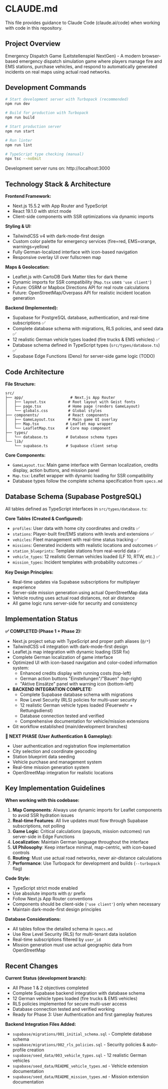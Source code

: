 # CLAUDE.md

This file provides guidance to Claude Code (claude.ai/code) when working with code in this repository.

## Project Overview

Emergency Dispatch Game (Leitstellenspiel NextGen) - A modern browser-based emergency dispatch simulation game where players manage fire and EMS stations, purchase vehicles, and respond to automatically generated incidents on real maps using actual road networks.

## Development Commands

```bash
# Start development server with Turbopack (recommended)
npm run dev

# Build for production with Turbopack
npm run build

# Start production server
npm run start

# Run linter  
npm run lint

# TypeScript type checking (manual)
npx tsc --noEmit
```

Development server runs on: http://localhost:3000

## Technology Stack & Architecture

**Frontend Framework:**
- Next.js 15.5.2 with App Router and TypeScript
- React 19.1.0 with strict mode
- Client-side components with SSR optimizations via dynamic imports

**Styling & UI:**
- TailwindCSS v4 with dark-mode-first design
- Custom color palette for emergency services (fire=red, EMS=orange, warnings=yellow)
- Fully German-localized interface with icon-based navigation
- Responsive overlay UI over fullscreen map

**Maps & Geolocation:**
- Leaflet.js with CartoDB Dark Matter tiles for dark theme
- Dynamic imports for SSR compatibility (`Map.tsx` uses `'use client'`)
- Future: OSRM or Mapbox Directions API for real route calculations
- Future: OpenStreetMap/Overpass API for realistic incident location generation

**Backend (Implemented):**
- Supabase for PostgreSQL database, authentication, and real-time subscriptions ✅
- Complete database schema with migrations, RLS policies, and seed data ✅  
- 12 realistic German vehicle types loaded (fire trucks & EMS vehicles) ✅
- Database schema defined in TypeScript types (`src/types/database.ts`) ✅
- Supabase Edge Functions (Deno) for server-side game logic (TODO)

## Code Architecture

**File Structure:**
```
src/
├── app/                     # Next.js App Router
│   ├── layout.tsx          # Root layout with Geist fonts
│   ├── page.tsx            # Home page (renders GameLayout)
│   └── globals.css         # Global styles
├── components/             # React components
│   ├── GameLayout.tsx      # Main game UI overlay
│   ├── Map.tsx            # Leaflet map wrapper
│   └── LeafletMap.tsx     # Core map component
├── types/
│   └── database.ts        # Database schema types
└── lib/
    └── supabase.ts        # Supabase client setup
```

**Core Components:**
- `GameLayout.tsx`: Main game interface with German localization, credits display, action buttons, and mission panel
- `Map.tsx`: Leaflet wrapper with dynamic loading for SSR compatibility
- Database types follow the complete schema specification from `specs.md`

## Database Schema (Supabase PostgreSQL)

All tables defined as TypeScript interfaces in `src/types/database.ts`:

**Core Tables (Created & Configured):**
- `profiles`: User data with home city coordinates and credits ✅
- `stations`: Player-built fire/EMS stations with levels and extensions ✅
- `vehicles`: Fleet management with real-time status tracking ✅
- `missions`: Generated incidents with realistic locations and outcomes ✅
- `station_blueprints`: Template stations from real-world data ✅
- `vehicle_types`: 12 realistic German vehicles loaded (LF 10, RTW, etc.) ✅
- `mission_types`: Incident templates with probability outcomes ✅

**Key Design Principles:**
- Real-time updates via Supabase subscriptions for multiplayer experience
- Server-side mission generation using actual OpenStreetMap data
- Vehicle routing uses actual road distances, not air distance
- All game logic runs server-side for security and consistency

## Implementation Status

**✅ COMPLETED (Phase 1 + Phase 2):**
- Next.js project setup with TypeScript and proper path aliases (`@/*`)
- TailwindCSS v4 integration with dark-mode-first design
- Leaflet.js map integration with dynamic loading (SSR fix)
- Complete German localization of game interface
- Optimized UI with icon-based navigation and color-coded information system:
  - Enhanced credits display with running costs (top-left)
  - German action buttons "Einstellungen"/"Bauen" (top-right)  
  - "Aktive Einsätze" panel with warning icon (bottom-left)
- **BACKEND INTEGRATION COMPLETE:**
  - Complete Supabase database schema with migrations
  - Row Level Security (RLS) policies for multi-user security
  - 12 realistic German vehicle types loaded (Feuerwehr + Rettungsdienst)
  - Database connection tested and verified
  - Comprehensive documentation for vehicle/mission extensions
- Git workflow established (main/development branches)

**🔄 NEXT PHASE (User Authentication & Gameplay):**
- User authentication and registration flow implementation
- City selection and coordinate geocoding
- Station blueprint data seeding
- Vehicle purchase and management system
- Real-time mission generation system
- OpenStreetMap integration for realistic locations

## Key Implementation Guidelines

**When working with this codebase:**

1. **Map Components**: Always use dynamic imports for Leaflet components to avoid SSR hydration issues
2. **Real-time Features**: All live updates must flow through Supabase subscriptions, not polling
3. **Game Logic**: Critical calculations (payouts, mission outcomes) run server-side in Edge Functions
4. **Localization**: Maintain German language throughout the interface
5. **UI Philosophy**: Keep interface minimal, map-centric, with icon-based controls
6. **Routing**: Must use actual road networks, never air-distance calculations
7. **Performance**: Use Turbopack for development and builds (`--turbopack` flag)

**Code Style:**
- TypeScript strict mode enabled
- Use absolute imports with `@/` prefix
- Follow Next.js App Router conventions
- Components should be client-side (`'use client'`) only when necessary
- Maintain dark-mode-first design principles

**Database Considerations:**
- All tables follow the detailed schema in `specs.md`
- Use Row Level Security (RLS) for multi-tenant data isolation
- Real-time subscriptions filtered by `user_id`
- Mission generation must use actual geographic data from OpenStreetMap

## Recent Changes

**Current Status (development branch):**
- All Phase 1 & 2 objectives completed
- Complete Supabase backend integration with database schema
- 12 German vehicle types loaded (fire trucks & EMS vehicles)
- RLS policies implemented for secure multi-user access
- Database connection tested and verified working
- Ready for Phase 3: User Authentication and first gameplay features

**Backend Integration Files Added:**
- `supabase/migrations/001_initial_schema.sql` - Complete database schema
- `supabase/migrations/002_rls_policies.sql` - Security policies & auto-profile creation
- `supabase/seed_data/003_vehicle_types.sql` - 12 realistic German vehicles
- `supabase/seed_data/README_vehicle_types.md` - Vehicle extension documentation
- `supabase/seed_data/README_mission_types.md` - Mission extension documentation